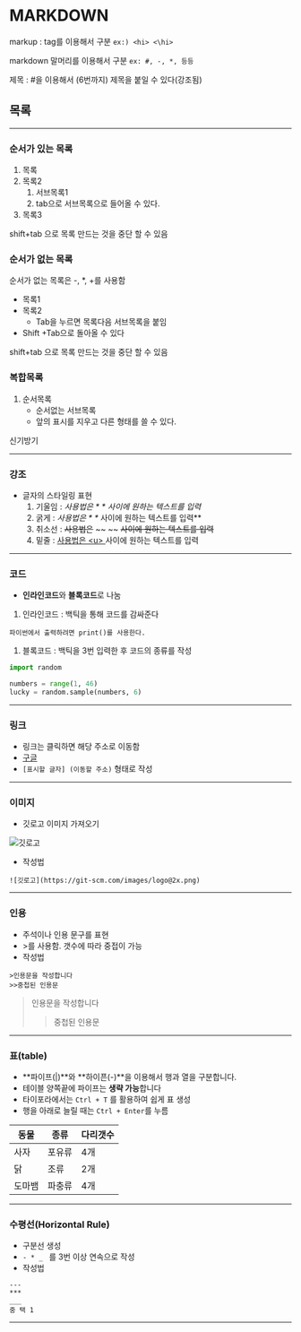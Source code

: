 # MARKDOWN

markup : tag를 이용해서 구분 `ex:) <hi> <\hi>` 

markdown 말머리를 이용해서 구분 `ex: #, -, *, 등등`

제목 : #을 이용해서 (6번까지) 제목을 붙일 수 있다(강조됨)

## 목록

---

### 순서가 있는 목록

1. 목록
2. 목록2
   1. 서브목록1
   2. tab으로 서브목록으로 들어올 수 있다.
3. 목록3

shift+tab 으로 목록 만드는 것을 중단 할 수 있음

### 순서가 없는 목록

순서가 없는 목록은 -, *, +를 사용함

- 목록1
- 목록2
  - Tab을 누르면 목록다음 서브목록을 붙임
- Shift +Tab으로 돌아올 수 있다

shift+tab 으로 목록 만드는 것을 중단 할 수 있음

### 복합목록

1. 순서목록
   - 순서없는 서브목록
   - 앞의 표시를 지우고 다른 형태를 쓸 수 있다.

신기방기

---

### 강조

- 글자의 스타일링 표현
  1. 기울임 : *사용법은 \* \* 사이에 원하는 텍스트를 입력*
  2. 굵게 : **사용법은 \** \** 사이에 원하는 텍스트를 입력**
  3. 취소선 : ~~사용법은~~ \~~ ~~ ~~사이에 원하는 텍스트를 입력~~
  4. 밑줄 : <u>사용법은 \<u> </u> 사이에 원하는 텍스트를 입력</u>

---

### 코드

* **인라인코드**와 **블록코드**로 나눔

1. 인라인코드 : 백틱을 통해 코드를 감싸준다

`파이썬에서 출력하려면 print()를 사용한다.`

1. 블록코드 : 백틱을 3번 입력한 후 코드의 종류를 작성

```python
import random

numbers = range(1, 46)
lucky = random.sample(numbers, 6)
```

---

### 링크

- 링크는 클릭하면 해당 주소로 이동함
- [구글](https://google.com)
- `[표시할 글자] (이동할 주소)` 형태로 작성

---

### 이미지

- 깃로고 이미지 가져오기

![깃로고](https://git-scm.com/images/logo@2x.png)

- 작성법

`![깃로고](https://git-scm.com/images/logo@2x.png)`

---

### 인용

- 주석이나 인용 문구를 표현
- \>를 사용함. 갯수에 따라 중접이 가능
- 작성법

```
>인용문을 작성합니다
>>중첩된 인용문
```



> 인용문을 작성합니다
>
> > 중첩된 인용문

---

### 표(table)

- **파이프(|)**와 **하이픈(-)**을 이용해서 행과 열을 구분합니다.
- 테이블 양쪽끝에 파이프는 **생략 가능**합니다
- 타이포라에서는 `Ctrl + T` 를 활용하여 쉽게 표 생성
- 행을 아래로 늘릴 때는 `Ctrl + Enter`를 누름

| 동물   | 종류   | 다리갯수 |
| ------ | ------ | -------- |
| 사자   | 포유류 | 4개      |
| 닭     | 조류   | 2개      |
| 도마뱀 | 파충류 | 4개      |

---

### 수평선(Horizontal Rule)

-  구분선 생성
- `- * _ ` 를 3번 이상 연속으로 작성
- 작성법

```
---
***
___
중 택 1
```

---



